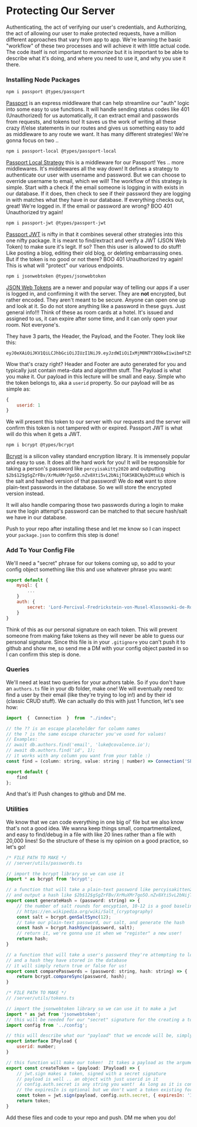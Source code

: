 # Protecting Our Server

Authenticating, the act of verifying our user's credentials, and Authorizing, the act of allowing our user to make protected requests, have a million different approaches that vary from app to app.  We're learning the basic "workflow" of these two processes and will achieve it with little actual code.  The code itself is not important to *memorize* but it is important to be able to describe what it's doing, and where you need to use it, and why you use it there.

### Installing Node Packages

```bash
npm i passport @types/passport
```
[Passport](http://www.passportjs.org/) is an express middleware that can help streamline our "auth" logic into some easy to use functions.  It will handle sending status codes like 401 (Unauthorized) for us automatically, it can extract email and passwords from requests, and tokens too!  It saves us the work of writing all these crazy if/else statements in our routes and gives us something easy to add as middleware to any route we want.  It has many different strategies!  We're gonna focus on two ..
<br />
```bash
npm i passport-local @types/passport-local
```
[Passport Local Strategy](http://www.passportjs.org/packages/passport-local/) this is a middleware for our Passport!  Yes .. more middlewares.  It's middlewares all the way down!  It defines a strategy to authenticate our user with username and password.  But we can choose to override username to email, which we will!  The workflow of this strategy is simple.  Start with a check if the email someone is logging in with exists in our database.  If it does, then check to see if their password they are logging in with matches what they have in our database.  If everything checks out, great!  We're logged in.  If the email or password are wrong?  BOO 401 Unauthorized try again!
<br />
```bash
npm i passport-jwt @types/passport-jwt
```
[Passport JWT](http://www.passportjs.org/packages/passport-jwt/) is nifty in that it combines several other strategies into this one nifty package.  It is meant to find/extract and verify a JWT (JSON Web Token) to make sure it's legit.  If so?  Then this user is allowed to do stuff!  Like posting a blog, editing their old blog, or deleting embarrassing ones.  But if the token is no good or not there?  BOO 401 Unauthorized try again!  This is what will "protect" our various endpoints.
<br />
```bash
npm i jsonwebtoken @types/jsonwebtoken
```
[JSON Web Tokens](https://www.jsonwebtoken.io/) are a newer and popular way of telling our apps if a user is logged in, and confirming it with the server.  They are **not** encrypted, but rather encoded.  They aren't meant to be secure.  Anyone can open one up and look at it.  So do not store anything like a password in these guys.  Just general info!!!  Think of these as room cards at a hotel.  It's issued and assigned to us, it can expire after some time, and it can only open your room.  Not everyone's.  

They have 3 parts, the Header, the Payload, and the Footer.  They look like this:
```
eyJ0eXAiOiJKV1QiLCJhbGciOiJIUzI1NiJ9.eyJzdWIiOiIxMjM0NTY3ODkwIiwibmFtZSI6IkpvaG4gRG9lIiwiYWRtaW4iOnRydWUsImp0aSI6ImZmYWVjNTE4LTFlZjgtNGViZS04NTExLTVkNjRkOWIwY2Q5NSIsImlhdCI6MTU5ODAzMjQ5MywiZXhwIjoxNTk4MDM2MDkzfQ.LLmYQ8u9AqfhklNQy0aGGIRCehjDbg8vCaJXJ3gm5YI
```
Wow that's crazy right?  Header and Footer are auto generated for you and typically just contain meta-data and algorithm stuff.  The Payload is what you make it.  Our payload in this lecture will be small and easy.  Simple who the token belongs to, aka a `userid` property.  So our payload will be as simple as:
```js
{
	userid: 1
}
```
We will present this token to our server with our requests and the server will confirm this token is not tampered with or expired.  Passport JWT is what will do this when it gets a JWT.
<br />
```bash
npm i bcrypt @types/bcrypt
```
[Bcrypt](https://www.npmjs.com/package/bcrypt) is a silicon valley standard encryption library.  It is immensely popular and easy to use.  It does all the hard work for you!  It will be responsible for taking a person's password like `percyisakitty2020` and outputting `$2b$12$gSgZrFBv/XrMuXMr7go5O.nZv8Xti5vL2bNijTGKSKBCNybIMtuLO` which is the salt and hashed version of that password!  We do **not** want to store plain-text passwords in the database.  So we will store the encrypted version instead.  

It will also handle comparing those two passwords during a login to make sure the login attempt's password can be matched to that secure hash/salt we have in our database.  

Push to your repo after installing these and let me know so I can inspect your `package.json` to confirm this step is done!  

### Add To Your Config File

We'll need a "secret" phrase for our tokens coming up, so add to your config object something like this and use whatever phrase you want:
```js
export default {
	mysql: { 
		...
	}
	auth: {
		secret: 'Lord-Percival-Fredrickstein-von-Musel-Klossowski-de-Rolo-III'
	}
}
```
Think of this as our personal signature on each token.  This will prevent someone from making fake tokens as they will never be able to guess our personal signature.  Since this file is in your `.gitignore` you can't push it to github and show me, so send me a DM with your config object pasted in so I can confirm this step is done.

### Queries

We'll need at least two queries for your authors table.  So if you don't have an `authors.ts` file in your db folder, make one!  We will eventually need to: find a user by their email (like they're trying to log in!) and by their id (classic CRUD stuff).  We can actually do this with just 1 function, let's see how:
```js
import  {  Connection  }  from  "./index";

// the ?? is an escape placeholder for column names
// the ? is the same escape character you've used for values!
// Examples:
// await db.authors.find('email', 'luke@covalence.io');
// await db.authors.find('id', 1);
// it works with any column you want from your table :)
const find = (column: string, value: string | number) => Connection('SELECT * FROM authors WHERE ?? = ?', [column, value]);

export default {
	find
};
```

And that's it!  Push changes to github and DM me.

### Utilities

We know that we can code everything in one big ol' file but we also know that's not a good idea.  We wanna keep things small, compartmentalized, and easy to find/debug in a file with like 20 lines rather than a file with 20,000 lines!  So the structure of these is my opinion on a good practice, so let's go!

```js
/* FILE PATH TO MAKE */
// /server/utils/passwords.ts

// import the bcrypt library so we can use it
import * as bcrypt from 'bcrypt';

// a function that will take a plain-text password like percyisakitten2020
// and output a hash like $2b$12$gSgZrFBv/XrMuXMr7go5O.nZv8Xti5vL2bNijTGKSKBCNybIMtuLO
export const generateHash = (password: string) => {
	// the number of salt rounds for encyption, 10-12 is a good baseline
	// https://en.wikipedia.org/wiki/Salt_(cryptography)
	const salt = bcrypt.genSaltSync(12);
	// take our plain-text password, our salt, and generate the hash
	const hash = bcrypt.hashSync(password, salt);
	// return it, we're gonna use it when we "register" a new user!
	return hash;
}

// a function that will take a user's password they're attempting to log in with
// and a hash they have stored in the database
// it will simply return true or false for us!
export const comparePasswords = (password: string, hash: string) => {
	return bcrypt.compareSync(password, hash);
}
```
```js
/* FILE PATH TO MAKE */
// /server/utils/tokens.ts

// import the jsonwebtoken library so we can use it to make a jwt
import * as jwt from 'jsonwebtoken';
// this will be needed for our "secret" signature for the creating a token :)
import config from '../config';

// this will describe what our "payload" that we encode will be, simply who this token belongs to
export interface IPayload {
	userid: number;
}

// this function will make our token!  It takes a payload as the argument
export const createToken = (payload: IPayload) => {
	// jwt.sign makes a token, signed with a secret signature
	// payload is well .. an object with just userid in it
	// config.auth.secret is any string you want!  As long as it is consistent and HIDDEN FROM GITHUB
	// the expiresIn is optional but we don't want a token existing forever, so we choose to expire it in 15 days
	const token = jwt.sign(payload, config.auth.secret, { expiresIn: '15d' });
	return token;
}
```
Add these files and code to your repo and push.  DM me when you do!